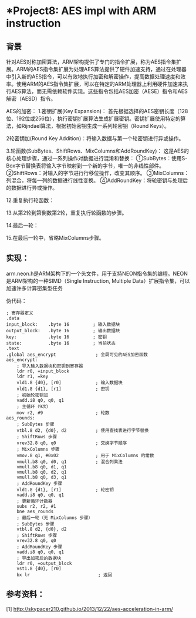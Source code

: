 # *Project8: AES impl with ARM instruction
## 背景
针对AES对称加密算法，ARM架构提供了专门的指令扩展，称为AES指令集扩展。ARM的AES指令集扩展为处理AES算法提供了硬件加速支持，通过在处理器中引入新的AES指令，可以有效地执行加密和解密操作，提高数据处理速度和效率。使用ARM的AES指令集扩展，可以在特定的ARM处理器上利用硬件加速来执行AES算法，而无需依赖软件实现。这些指令包括AES加密（AESE）指令和AES解密（AESD）指令。

AES的加密：
1.密钥扩展(Key Expansion)：
首先根据选择的AES密钥长度（128位、192位或256位），执行密钥扩展算法生成扩展密钥。密钥扩展使用特定的算法，如Rijndael算法，根据初始密钥生成一系列轮密钥（Round Keys）。

2轮密钥加(Round Key Addition)：将输入数据与第一个轮密钥进行异或操作。

3.轮函数(SubBytes、ShiftRows、MixColumns和AddRoundKey)：
这是AES的核心处理步骤，通过一系列操作对数据进行混淆和替换：
①SubBytes：使用S-Box字节替换表将输入字节映射到一个新的字节，唯一的非线性部件。
②ShiftRows：对输入的字节进行行移位操作，改变其顺序。
③MixColumns：列混合，将每一列的数据进行线性变换。
④AddRoundKey：将轮密钥与处理后的数据进行异或操作。

12.重复执行轮函数：

13.从第2轮到第倒数第2轮，重复执行轮函数的步骤。

14.最后一轮：

15.在最后一轮中，省略MixColumns步骤。
## 实现：
arm.neon.h是ARM架构下的一个头文件，用于支持NEON指令集的编程。NEON是ARM架构的一种SIMD（Single Instruction, Multiple Data）扩展指令集，可以加速许多计算密集型任务


伪代码：
```
; 寄存器定义
.data
input_block:    .byte 16         ; 输入数据块
output_block:   .byte 16         ; 输出数据块
key:            .byte 16         ; 密钥
state:          .byte 16         ; 当前状态
.text
.global aes_encrypt               ; 全局可见的AES加密函数
aes_encrypt:
    ; 导入输入数据块和密钥到寄存器
    ldr r0, =input_block
    ldr r1, =key
    vld1.8 {d0}, [r0]             ; 输入数据块
    vld1.8 {d1}, [r1]             ; 密钥
    ; 初始轮密钥加
    vadd.i8 q0, q0, q1
    ; 主循环（9次）
    mov r2, #9                    ; 轮数
aes_rounds:
    ; SubBytes 步骤
    vtbl.8 d2, {d0}, d2           ; 使用查找表进行字节替换
    ; ShiftRows 步骤
    vrev32.8 q0, q0               ; 交换字节顺序
    ; MixColumns 步骤
    vmov.8 q1, #0x02              ; 用于 MixColumns 的常数
    vmull.b8 q0, d0, q1           ; 混合列乘法
    vmull.b8 q0, d1, q1
    vmull.b8 q0, d2, q1
    vmull.b8 q0, d3, q1
    ; AddRoundKey 步骤
    vld1.8 {d1}, [r1]             ; 轮密钥
    vadd.i8 q0, q0, q1
    ; 更新循环计数器
    subs r2, r2, #1
    bne aes_rounds
    ; 最后一轮（无 MixColumns 步骤）
    ; SubBytes 步骤
    vtbl.8 d2, {d0}, d2
    ; ShiftRows 步骤
    vrev32.8 q0, q0
    ; AddRoundKey 步骤
    vadd.i8 q0, q0, q1
    ; 导出加密后的数据块
    ldr r0, =output_block
    vst1.8 {d0}, [r0]
    bx lr                          ; 返回

```
## 参考资料：
[1] http://skypacer210.github.io/2013/12/22/aes-acceleration-in-arm/
